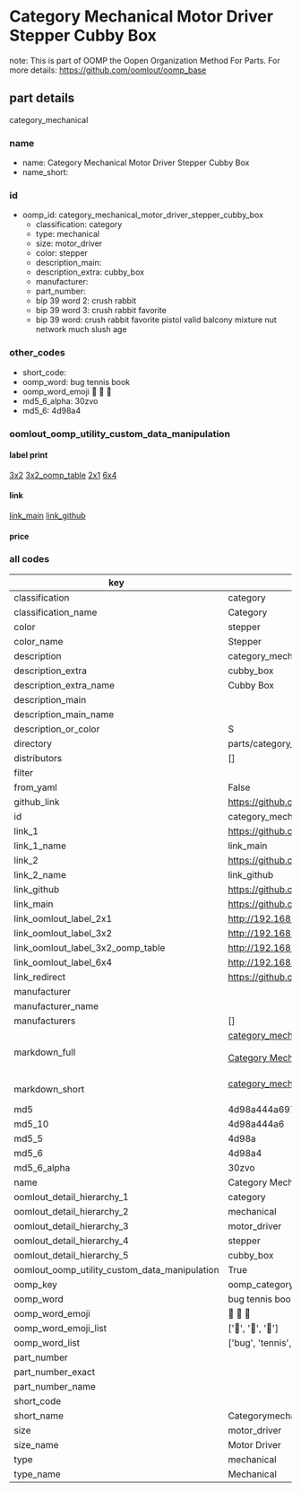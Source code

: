 # Category Mechanical Motor Driver Stepper Cubby Box  

note: This is part of OOMP the Oopen Organization Method For Parts. For more details: https://github.com/oomlout/oomp_base

##  part details
  



category_mechanical



### name
* name: Category Mechanical Motor Driver Stepper Cubby Box
* name_short: 
### id
* oomp_id: category_mechanical_motor_driver_stepper_cubby_box
  * classification: category
  * type: mechanical
  * size: motor_driver
  * color: stepper
  * description_main: 
  * description_extra: cubby_box
  * manufacturer: 
  * part_number: 
  * bip 39 word 2: crush rabbit
  * bip 39 word 3: crush rabbit favorite
  * bip 39 word: crush rabbit favorite pistol valid balcony mixture nut network much slush age

### other_codes
* short_code: 
* oomp_word: bug tennis book
* oomp_word_emoji :bug: :tennis: :book:
* md5_6_alpha: 30zvo
* md5_6: 4d98a4






### oomlout_oomp_utility_custom_data_manipulation
#### label print
[3x2](http://192.168.1.245:1112/?label=oomp%2030zvo)
[3x2_oomp_table](http://192.168.1.108:1112/?label=oomp%2030zvo)
[2x1](http://192.168.1.242:1112/?label=oomp%2030zvo)
[6x4](http://192.168.1.55:1112/?label=oomp%2030zvo)    

#### link

[link_main](https://github.com/oomlout/oomlout_oomp_version_1_messy/tree/main/parts/category_mechanical_motor_driver_stepper_cubby_box) [link_github](https://github.com/oomlout/oomlout_oomp_version_1_messy/tree/main/parts/category_mechanical_motor_driver_stepper_cubby_box)                             

#### price







### all codes 
| key | value |  
| --- | --- |  
| classification | category |  
| classification_name | Category |  
| color | stepper |  
| color_name | Stepper |  
| description | category_mechanical |  
| description_extra | cubby_box |  
| description_extra_name | Cubby Box |  
| description_main |  |  
| description_main_name |  |  
| description_or_color | S  |  
| directory | parts/category_mechanical_motor_driver_stepper_cubby_box |  
| distributors | [] |  
| filter |  |  
| from_yaml | False |  
| github_link | https://github.com/oomlout/oomlout_oomp_part_src/tree/main/parts/category_mechanical_motor_driver_stepper_cubby_box |  
| id | category_mechanical_motor_driver_stepper_cubby_box |  
| link_1 | https://github.com/oomlout/oomlout_oomp_version_1_messy/tree/main/parts/category_mechanical_motor_driver_stepper_cubby_box |  
| link_1_name | link_main |  
| link_2 | https://github.com/oomlout/oomlout_oomp_version_1_messy/tree/main/parts/category_mechanical_motor_driver_stepper_cubby_box |  
| link_2_name | link_github |  
| link_github | https://github.com/oomlout/oomlout_oomp_version_1_messy/tree/main/parts/category_mechanical_motor_driver_stepper_cubby_box |  
| link_main | https://github.com/oomlout/oomlout_oomp_version_1_messy/tree/main/parts/category_mechanical_motor_driver_stepper_cubby_box |  
| link_oomlout_label_2x1 | http://192.168.1.242:1112/?label=oomp%2030zvo |  
| link_oomlout_label_3x2 | http://192.168.1.245:1112/?label=oomp%2030zvo |  
| link_oomlout_label_3x2_oomp_table | http://192.168.1.108:1112/?label=oomp%2030zvo |  
| link_oomlout_label_6x4 | http://192.168.1.55:1112/?label=oomp%2030zvo |  
| link_redirect | https://github.com/oomlout/oomlout_oomp_version_1_messy/tree/main/parts/category_mechanical_motor_driver_stepper_cubby_box |  
| manufacturer |  |  
| manufacturer_name |  |  
| manufacturers | [] |  
| markdown_full | [category_mechanical_motor_driver_stepper_cubby_box](none)<br>[](none)<br>[Category Mechanical Motor Driver Stepper Cubby Box](none)<br><br> |  
| markdown_short | [category_mechanical_motor_driver_stepper_cubby_box](none)<br><br> |  
| md5 | 4d98a444a697b1c847786a56a82c09a8 |  
| md5_10 | 4d98a444a6 |  
| md5_5 | 4d98a |  
| md5_6 | 4d98a4 |  
| md5_6_alpha | 30zvo |  
| name | Category Mechanical Motor Driver Stepper Cubby Box |  
| oomlout_detail_hierarchy_1 | category |  
| oomlout_detail_hierarchy_2 | mechanical |  
| oomlout_detail_hierarchy_3 | motor_driver |  
| oomlout_detail_hierarchy_4 | stepper |  
| oomlout_detail_hierarchy_5 | cubby_box |  
| oomlout_oomp_utility_custom_data_manipulation | True |  
| oomp_key | oomp_category_mechanical_motor_driver_stepper_cubby_box |  
| oomp_word | bug tennis book |  
| oomp_word_emoji | :bug: :tennis: :book: |  
| oomp_word_emoji_list | [':bug:', ':tennis:', ':book:'] |  
| oomp_word_list | ['bug', 'tennis', 'book'] |  
| part_number |  |  
| part_number_exact |  |  
| part_number_name |  |  
| short_code |  |  
| short_name | Categorymechanical |  
| size | motor_driver |  
| size_name | Motor Driver |  
| type | mechanical |  
| type_name | Mechanical |  
